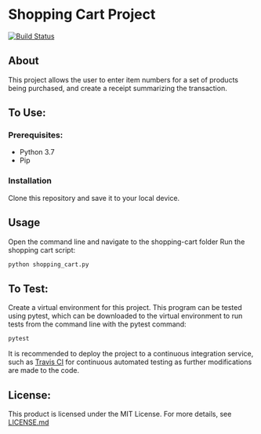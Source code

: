# Shopping Cart Project
[![Build Status](https://travis-ci.org/megc1/shopping-cart.svg?branch=master)](https://travis-ci.org/megc1/shopping-cart)

## About
This project allows the user to enter item numbers for a set of products being purchased, and create a receipt summarizing the transaction.

## To Use:

### Prerequisites:
* Python 3.7
* Pip

### Installation

Clone this repository and save it to your local device. 

## Usage
Open the command line and navigate to the shopping-cart folder
Run the shopping cart script:
```sh
python shopping_cart.py
```

## To Test:
Create a virtual environment for this project. 
This program can be tested using pytest, which can be downloaded to the virtual environment to run tests from the command line with the pytest command: 
```sh
pytest 
```
It is recommended to deploy the project to a continuous integration service, such as [Travis CI](https://travis-ci.org/) for continuous automated testing as further modifications are made to the code. 

## License:

This product is licensed under the MIT License. For more details, see [LICENSE.md](LICENSE.md)